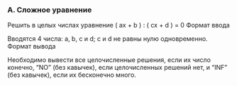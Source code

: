 ### A. Сложное уравнение


Решить в целых числах уравнение ( ax + b ) : ( cx + d ) = 0
Формат ввода

Вводятся 4 числа: a, b, c и d; c и d не равны нулю одновременно.
Формат вывода

Необходимо вывести все целочисленные решения, если их число конечно, “NO” (без кавычек), если целочисленных решений нет, и “INF” (без кавычек), если их бесконечно много. 
